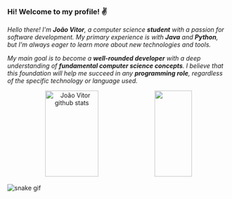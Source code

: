 ### **Hi! Welcome to my profile!** ✌️

*Hello there! I'm **João Vitor**, a computer science **student** with a passion for software development. My primary experience is with **Java** and **Python**, but I'm always eager to learn more about new technologies and tools.*

*My main goal is to become a **well-rounded developer** with a deep understanding of **fundamental computer science concepts**. I believe that this foundation will help me succeed in any **programming role**, regardless of the specific technology or language used.*

<div align="center">  
  <img width="49%" height="195px" src="https://github-readme-stats.vercel.app/api?username=joaovcguerra&show_icons=true&count_private=true&hide_border=true&title_color=00bfbf&icon_color=00bfbf&text_color=c9d1d9&bg_color=0d1117" alt="João Vitor github stats" /> 
  <img width="41%" height="195px" src="https://github-readme-stats.vercel.app/api/top-langs/?username=joaovcguerra&layout=compact&hide_border=true&title_color=00bfbf&text_color=00bfbf&bg_color=0d1117" />
</div>

![snake gif](https://github.com/joaovcguerra/joaovcguerra/blob/output/github-contribution-grid-snake.svg)
